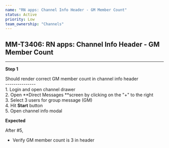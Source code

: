 ```yaml
---
name: "RN apps: Channel Info Header - GM Member Count"
status: Active
priority: Low
team_ownership: "Channels"
---
```


## MM-T3406: RN apps: Channel Info Header - GM Member Count

---

**Step 1**

Should render correct GM member count in channel info header\
\---------------\
1\. Login and open channel drawer\
2\. Open **Direct Messages **screen by clicking on the "+" to the right\
3\. Select 3 users for group message (GM)\
4\. Hit **Start** button\
5\. Open channel info modal

**Expected**

After #5,

- Verify GM member count is 3 in header
